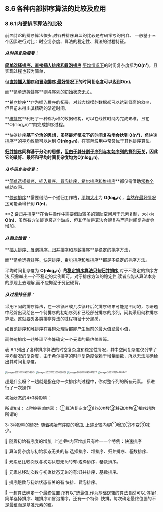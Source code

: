 ## 8.6 各种内部排序算法的比较及应用

### 8.6.1 内部排序算法的比较

前面讨论的排序算法很多,对各种排序算法的比较是考研常考的内容。
一般基于三个因素进行对比：时空复杂度、算法的稳定性、算法的过程特征。

#### ***从时间复杂度看：***

**<u>简单选择排序、直接插入排序和冒泡排序</u>** <u>平均情况下</u>的时间复杂度都为**O(n²)**，且实现过程也较为简单，

但<u>**直接插入排序和冒泡排序 **</u><u>最好情况下</u>的时间复杂度可以达到**O(n)**，

而**<u>简单选择排序</u>**则<u>与序列的初始状态无关</u>。

**<u>希尔排序</u>**作为<u>插入排序的拓展</u>，对较大规模的数据都可以达到很高的效率，但目前未得出其精确的渐近时间。

**<u>堆排序</u>**利用了一种称为堆的数据结构，可以在线性时间内完成建堆，且在 **O(nlog₂n)**内完成排序过程。

**<u>快速排序</u>**基于分治的思想，<u>虽然最坏情况下</u>的时间复杂度会达到 **O(n²)**，但**<u>快速排序</u>**的<u>平均性能</u>可以达到 **O(nlog₂n)**，在实际应用中常常优于其他排序算法。

**<u>归并排序</u>**同样基于分治的思想，<u>但由于其分割子序列与初始序列的排列无关</u>，因此它的最好、最坏和平均时间复杂度均为**O(nlog₂n)**。

#### ***从空间复杂度看：***

**<u>简单选择排序、插入排序、冒泡排序、希尔排序和堆排序</u>**都仅需借助<u>常数个辅助空间</u>。

**<u>快速排序</u>**需要借助一个递归工作栈，<u>平均大小</u>为 **O(log₂n**），<u>当然在最坏情况下</u>可能会增长到 **O(n)**。

**<u>2 路归并排序</u>**在合并操作中需要借助较多的辅助空间用于元素复制，大小为 **O(n)**，虽然有方法能克服这个缺点，但其代价是算法会很复杂而且时间复杂度会增加。

#### ***从稳定性看：***

**<u>插入排序、冒泡排序、归并排序和基数排序</u>**是稳定的排序方法，

而**<u>简单选择排序、快速排序、希尔排序和堆排序</u>**都是不稳定的排序方法。

平均时间复杂度为 **O(nlog₂n）**的**<u>稳定排序算法只有归并排序</u>**,对于不稳定的排序方法,只需举出一个不稳定的实例即可。对于排序方法的稳定性,读者应能从算法本身的原理上去理解,而不应拘泥于死记硬背。

#### ***从过程特征看：***

采用不同的排序算法，在一次循环或几次循环后的排序结果可能是不同的，考研题中经常出现给出一个待排序的初始序列和已经部分排序的序列，问其采用何种排序算法。这就要对各类排序算法的过程特征十分熟悉，

如冒泡排序和堆排序在每趟处理后都能产生当前的最大值或最小值，

而快速排序一趟处理至少能确定一个元素的最终位置等。

表 8.1 列出了各种排序算法的时空复杂度和稳定性情况，其中空间复杂度仅列举了平均情况的复杂度，由于希尔排序的时间复杂度依赖于增量函数，所以无法准确给出其时间复杂度。



<img src="/Users/yuebinghui/Documents/program/github/note/images/image-20231115195759685.png" alt="image-20231115195759685" style="zoom:50%;" />



<img src="/Users/yuebinghui/Documents/program/github/note/images/image-20231115200858055.png" alt="image-20231115200858055" style="zoom:50%;" />

<img src="/Users/yuebinghui/Documents/program/github/note/images/image-20231115195841877.png" alt="image-20231115195841877" style="zoom:50%;" />

<img src="/Users/yuebinghui/Documents/program/github/note/images/image-20231116144404411.png" alt="image-20231116144404411" style="zoom:50%;" />

趟是什么呀？一趟就是指在你一次排序的过程中，你对整个列的所有元素。 都进行了一次操作

初始状态的4*3种影响：

所谓的4： 4种被影响内容：        ①算法复杂度②比较次数③移动次数④排序趟数所谓的

3: 3种影响的情况:             随着初始有序度的增加,      上述比较内容①增加②不变③减少。 

🌟 随着初始有序度的增加, 上述4种内容增加只有唯一一个特例：快速排序

🌟 算法复杂度与初始状态无关的有:选择排序、堆排序、归并排序、基数排序。

🌟 元素总比较次数与初始状态无关的有:选择排序、基数排序。

🌟 元素总移动次数与初始状态无关的有:归并排序、基数排序。

🌟 排序趟数与初始状态有关的有:快排、冒泡排序。

🌟 一趟算法确定一个最终位置   所有以“选最值,作为基础逻辑的算法自然可以,包括1.简单选择排序、堆排序和冒泡排序。还有一个特例: 快排。每次确定最终位置的不是最值而是基准元素的值。



 